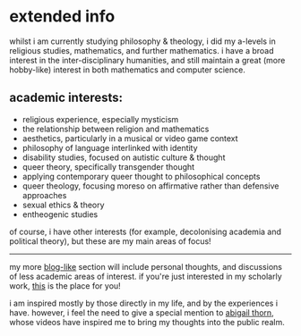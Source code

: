 # extended info

whilst i am currently studying philosophy & theology, i did my a-levels in religious studies, mathematics, and further mathematics. i have a broad interest in the inter-disciplinary humanities, and still maintain a great (more hobby-like) interest in both mathematics and computer science.  


## academic interests: 
* religious experience, especially mysticism
* the relationship between religion and mathematics
* aesthetics, particularly in a musical or video game context
* philosophy of language interlinked with identity
* disability studies, focused on autistic culture & thought
* queer theory, specifically transgender thought
* applying contemporary queer thought to philosophical concepts
* queer theology, focusing moreso on affirmative rather than defensive approaches
* sexual ethics & theory
* entheogenic studies

of course, i have other interests (for example, decolonising academia and political theory), but these are my main areas of focus! 

* * *

my more [blog-like](./blog.html) section will include personal thoughts, and discussions of less academic areas of interest. if you're just interested in my scholarly work, [this](./essays.html) is the place for you!

i am inspired mostly by those directly in my life, and by the experiences i have. however, i feel the need to give a special mention to [abigail thorn](https://www.youtube.com/c/thephilosophytube), whose videos have inspired me to bring my thoughts into the public realm. 